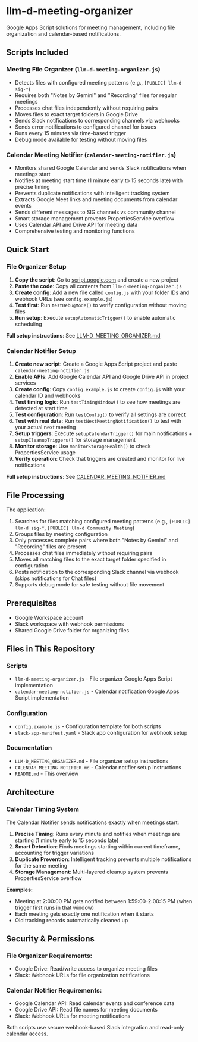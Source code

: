 # llm-d-meeting-organizer

Google Apps Script solutions for meeting management, including file organization and calendar-based notifications.

## Scripts Included

### Meeting File Organizer (`llm-d-meeting-organizer.js`)
- Detects files with configured meeting patterns (e.g., `[PUBLIC] llm-d sig-*`)
- Requires both "Notes by Gemini" and "Recording" files for regular meetings
- Processes chat files independently without requiring pairs
- Moves files to exact target folders in Google Drive
- Sends Slack notifications to corresponding channels via webhooks
- Sends error notifications to configured channel for issues
- Runs every 15 minutes via time-based trigger
- Debug mode available for testing without moving files

### Calendar Meeting Notifier (`calendar-meeting-notifier.js`)
- Monitors shared Google Calendar and sends Slack notifications when meetings start
- Notifies at meeting start time (1 minute early to 15 seconds late) with precise timing
- Prevents duplicate notifications with intelligent tracking system
- Extracts Google Meet links and meeting documents from calendar events  
- Sends different messages to SIG channels vs community channel
- Smart storage management prevents PropertiesService overflow
- Uses Calendar API and Drive API for meeting data
- Comprehensive testing and monitoring functions

## Quick Start

### File Organizer Setup
1. **Copy the script**: Go to [script.google.com](https://script.google.com) and create a new project
2. **Paste the code**: Copy all contents from `llm-d-meeting-organizer.js`
3. **Create config**: Add a new file called `config.js` with your folder IDs and webhook URLs (see `config.example.js`)
4. **Test first**: Run `testDebugMode()` to verify configuration without moving files
5. **Run setup**: Execute `setupAutomaticTrigger()` to enable automatic scheduling

**Full setup instructions**: See [LLM-D_MEETING_ORGANIZER.md](./LLM-D_MEETING_ORGANIZER.md)

### Calendar Notifier Setup
1. **Create new script**: Create a Google Apps Script project and paste `calendar-meeting-notifier.js`
2. **Enable APIs**: Add Google Calendar API and Google Drive API in project services
3. **Create config**: Copy `config.example.js` to create `config.js` with your calendar ID and webhooks
4. **Test timing logic**: Run `testTimingWindow()` to see how meetings are detected at start time
5. **Test configuration**: Run `testConfig()` to verify all settings are correct
6. **Test with real data**: Run `testNextMeetingNotification()` to test with your actual next meeting
7. **Setup triggers**: Execute `setupCalendarTrigger()` for main notifications + `setupCleanupTriggers()` for storage management
8. **Monitor storage**: Use `monitorStorageHealth()` to check PropertiesService usage
9. **Verify operation**: Check that triggers are created and monitor for live notifications

**Full setup instructions**: See [CALENDAR_MEETING_NOTIFIER.md](./CALENDAR_MEETING_NOTIFIER.md)

## File Processing

The application:

1. Searches for files matching configured meeting patterns (e.g., `[PUBLIC] llm-d sig-*`, `[PUBLIC] llm-d Community Meeting`)
2. Groups files by meeting configuration
3. Only processes complete pairs where both "Notes by Gemini" and "Recording" files are present
4. Processes chat files immediately without requiring pairs
5. Moves all matching files to the exact target folder specified in configuration
6. Posts notification to the corresponding Slack channel via webhook (skips notifications for Chat files)
7. Supports debug mode for safe testing without file movement

## Prerequisites

- Google Workspace account
- Slack workspace with webhook permissions
- Shared Google Drive folder for organizing files

## Files in This Repository

### Scripts
- `llm-d-meeting-organizer.js` - File organizer Google Apps Script implementation
- `calendar-meeting-notifier.js` - Calendar notification Google Apps Script implementation

### Configuration
- `config.example.js` - Configuration template for both scripts
- `slack-app-manifest.yaml` - Slack app configuration for webhook setup

### Documentation
- `LLM-D_MEETING_ORGANIZER.md` - File organizer setup instructions
- `CALENDAR_MEETING_NOTIFIER.md` - Calendar notifier setup instructions
- `README.md` - This overview

## Architecture

### Calendar Timing System

The Calendar Notifier sends notifications exactly when meetings start:

1. **Precise Timing**: Runs every minute and notifies when meetings are starting (1 minute early to 15 seconds late)
2. **Smart Detection**: Finds meetings starting within current timeframe, accounting for trigger variations
3. **Duplicate Prevention**: Intelligent tracking prevents multiple notifications for the same meeting
4. **Storage Management**: Multi-layered cleanup system prevents PropertiesService overflow

**Examples:**
- Meeting at 2:00:00 PM gets notified between 1:59:00-2:00:15 PM (when trigger first runs in that window)
- Each meeting gets exactly one notification when it starts
- Old tracking records automatically cleaned up

## Security & Permissions

### File Organizer Requirements:
- Google Drive: Read/write access to organize meeting files
- Slack: Webhook URLs for file organization notifications

### Calendar Notifier Requirements:
- Google Calendar API: Read calendar events and conference data
- Google Drive API: Read file names for meeting documents  
- Slack: Webhook URLs for meeting notifications

Both scripts use secure webhook-based Slack integration and read-only calendar access.
